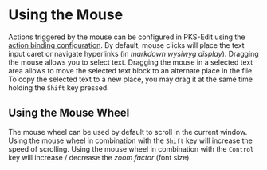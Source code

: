 # Using the Mouse

Actions triggered by the mouse can be configured in PKS-Edit using the [action binding configuration](configuration.md). By default, mouse clicks will 
place the text input caret or navigate hyperlinks (in _markdown wysiwyg display_). Dragging the mouse allows you to select text. Dragging the mouse in a selected
text area allows to move the selected text block to an alternate place in the file. To copy the selected text to a new place, you may drag it at the same
time holding the `Shift` key pressed.

## Using the Mouse Wheel

The mouse wheel can be used by default to scroll in the current window. Using the mouse wheel in combination with the `Shift` key will increase the speed of scrolling.
Using the mouse wheel in combination with the `Control` key will increase / decrease the _zoom factor_ (font size).
